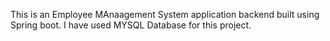 This is an Employee MAnaagement System application backend built using Spring boot. I have used MYSQL Database for this project.
